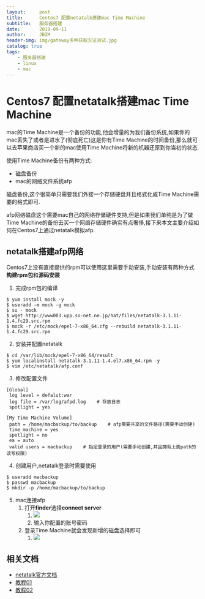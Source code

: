 ```yaml
---
layout:     post
title:      Centos7 配置netatalk搭建mac Time Machine
subtitle:   服务器搭建
date:       2019-09-11
author:     JBZM
header-img: img/gateway多种获取方法测试.jpg
catalog: true
tags:
    - 服务器搭建
    - linux
    - mac
---
```


# Centos7 配置netatalk搭建mac Time Machine

mac的Time Machine是一个备份的功能,他会增量的为我们备份系统,如果你的mac丢失了或者是进水了(彻底死亡)这是你有Time Machine的时间备份,那么就可以去苹果商店买一个新的mac使用Time Machine将新的机器还原到你当初的状态.

使用Time Machine备份有两种方式:

- 磁盘备份
- mac的网络文件系统afp

磁盘备份,这个很简单只需要我们外接一个存储硬盘并且格式化成Time Machine需要的格式即可.

afp网络磁盘这个需要mac自己的网络存储硬件支持,但是如果我们单纯是为了做Time Machine的备份去买一个网络存储硬件确实有点奢侈,接下来本文主要介绍如何在Centos7上通过netatalk模拟afp.

## netatalk搭建afp网络

Centos7上没有直接提供的rpm可以使用这里需要手动安装,手动安装有两种方式**构建rpm包**和**源码安装**

1. 完成rpm包的编译

```shell
$ yum install mock -y
$ useradd -m mock -g mock
$ su - mock
$ wget http://www003.upp.so-net.ne.jp/hat/files/netatalk-3.1.11-1.4.fc29.src.rpm 
$ mock -r /etc/mock/epel-7-x86_64.cfg --rebuild netatalk-3.1.11-1.4.fc29.src.rpm
```

2. 安装并配置netatalk

```shell
$ cd /var/lib/mock/epel-7-x86_64/result
$ yum localinstall netatalk-3.1.11-1.4.el7.x86_64.rpm -y
$ vim /etc/netatalk/afp.conf
```

3. 修改配置文件

```
[Global]
 log level = defalut:war
 log file = /var/log/afpd.log    # 存放日志
 spotlight = yes

[My Time Machine Volume]
 path = /home/macbackup/to/backup    # afp需要共享的文件路径(需要手动创建)
 time machine = yes
 spotlight = no
 ea = auto
 valid users = macbackup    # 指定登录的用户(需要手动创建,并且拥有上面path的读写权限)
```

4. 创建用户,netatalk登录时需要使用

```shell
$ useradd macbackup
$ passwd macbackup
$ mkdir -p /home/macbackup/to/backup
```

5. mac连接afp
   1. 打开**finder**选择**connect server**
      1. ![](http://ww3.sinaimg.cn/large/006y8mN6ly1g6741t71cjj30d7067glq.jpg)
      2. 输入你配置的账号密码
   2. 登录Time Machine就会发现新增的磁盘选择即可
      1. ![](http://ww3.sinaimg.cn/large/006y8mN6ly1g67445hks7j30mc07qdhp.jpg)

## 相关文档

- [netatalk官方文档](http://netatalk.sourceforge.net/3.1/htmldocs/afp.conf.5.html)
- [教程01](https://blog.51cto.com/penguintux/2318250)
- [教程02](https://blog.csdn.net/baidu_38741636/article/details/79241638)
